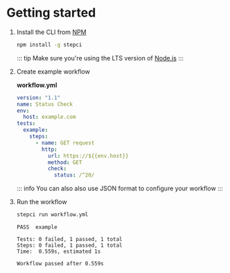 # Getting started

1. Install the CLI from [NPM](https://www.npmjs.com/package/stepci)

    ```sh
    npm install -g stepci
    ```

    ::: tip
    Make sure you're using the LTS version of [Node.js](https://nodejs.org/en/)
    :::

2. Create example workflow

    **workflow.yml**

    ```yaml
    version: "1.1"
    name: Status Check
    env:
      host: example.com
    tests:
      example:
        steps:
          - name: GET request
            http:
              url: https://${{env.host}}
              method: GET
              check:
                status: /^20/
    ```

    ::: info
    You can also also use JSON format to configure your workflow
    :::

3. Run the workflow

    ```sh
    stepci run workflow.yml
    ```

    ```
    PASS  example

    Tests: 0 failed, 1 passed, 1 total
    Steps: 0 failed, 1 passed, 1 total
    Time:  0.559s, estimated 1s

    Workflow passed after 0.559s
    ```

